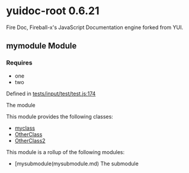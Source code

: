 
# yuidoc-root 0.6.21

Fire Doc, Fireball-x&#x27;s JavaScript Documentation engine forked from YUI.


## mymodule Module


### Requires
- one
- two

Defined in [tests/input/test/test.js:174](../files/tests_input_test_test.js.html#l174)



The module


This module provides the following classes:
  - [myclass](../classes/myclass.md)
  - [OtherClass](../classes/OtherClass.md)
  - [OtherClass2](../classes/OtherClass2.md)


This module is a rollup of the following modules:
  - [mysubmodule(mysubmodule.md) The submodule
